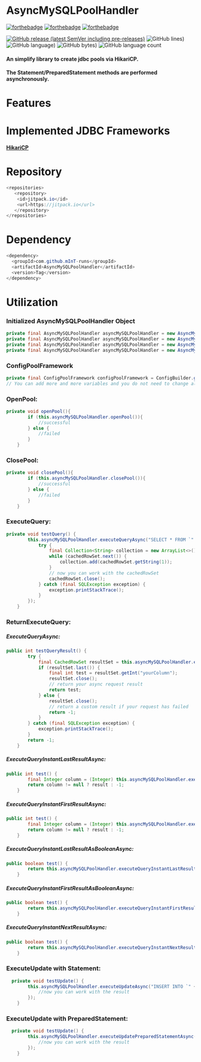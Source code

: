 # AsyncMySQLPoolHandler
[![forthebadge](https://forthebadge.com/images/badges/made-with-java.svg)](https://forthebadge.com) [![forthebadge](https://forthebadge.com/images/badges/open-source.svg)](https://forthebadge.com) [![forthebadge](https://forthebadge.com/images/badges/powered-by-coffee.svg)](https://forthebadge.com)

[![GitHub release (latest SemVer including pre-releases)](https://img.shields.io/github/v/release/mInT-runs/JdbcPoolFrameworkHandler?include_prereleases&style=for-the-badge)](https://github.com/mInT-runs/JdbcPoolFrameworkHandler/releases) ![GitHub lines)](https://img.shields.io/tokei/lines/github/mInT-runs/JdbcPoolFrameworkHandler?color=yellow&style=for-the-badge) ![GitHub language)](https://img.shields.io/github/languages/top/mInT-runs/JdbcPoolFrameworkHandler?color=red&style=for-the-badge) ![GitHub bytes)](https://img.shields.io/github/languages/code-size/mInT-runs/JdbcPoolFrameworkHandler?color=orange&style=for-the-badge) ![GitHub language count](https://img.shields.io/github/languages/count/mInT-runs/JdbcPoolFrameworkHandler?style=for-the-badge) 
#### An simplify library to create jdbc pools via HikariCP. 
#### The Statement/PreparedStatement methods are performed asynchronously.
# Features
# Implemented JDBC Frameworks
#### [HikariCP](https://github.com/brettwooldridge/HikariCP)
# Repository
```java
<repositories>
   <repository>
    <id>jitpack.io</id>
    <url>https://jitpack.io</url>
   </repository>
</repositories>
```
# Dependency
```java
<dependency>
  <groupId>com.github.mInT-runs</groupId>
  <artifactId>AsyncMySQLPoolHandler</artifactId>
  <version>Tag</version>
</dependency>
```
# Utilization
### Initialized AsyncMySQLPoolHandler Object
```java
private final AsyncMySQLPoolHandler asyncMySQLPoolHandler = new AsyncMySQLPoolHandler(hostname, username, password, enumPoolFramework, configPoolFramework);
private final AsyncMySQLPoolHandler asyncMySQLPoolHandler = new AsyncMySQLPoolHandler(hostname, port, username, password, enumPoolFramework, configPoolFramework);
private final AsyncMySQLPoolHandler asyncMySQLPoolHandler = new AsyncMySQLPoolHandler(hostname, username, password , database, enumPoolFramework, configPoolFramework);
private final AsyncMySQLPoolHandler asyncMySQLPoolHandler = new AsyncMySQLPoolHandler(hostname, port, username, password, database, enumPoolFramework, configPoolFramework);
```
### ConfigPoolFramework
```java
private final ConfigPoolFramework configPoolFramework = ConfigBuilder.getConfigBuilder().build(); // returns a default configuration
// You can add more and more variables and you do not need to change all variables. The rest will be filled up with the default variables.
```
### OpenPool:
```java
private void openPool(){
        if (this.asyncMySQLPoolHandler.openPool()){
            //successful
        } else {
            //failed
        }
    }
```
### ClosePool:
```java
private void closePool(){
        if (this.asyncMySQLPoolHandler.closePool()){
            //successful
        } else {
            //failed
        }
    }
```
### ExecuteQuery:
```java
private void testQuery() {
        this.asyncMySQLPoolHandler.executeQueryAsync("SELECT * FROM `" + "yourTable" + "`;").whenComplete((cachedRowSet, throwable) -> {
            try {
                final Collection<String> collection = new ArrayList<>();
                while (cachedRowSet.next()) {
                    collection.add(cachedRowSet.getString(1));
                }
                // now you can work with the cachedRowSet
                cachedRowSet.close();
            } catch (final SQLException exception) {
                exception.printStackTrace();
            }
        });
    }
```
### ReturnExecuteQuery:
##### ExecuteQueryAsync:
```java
public int testQueryResult() {
        try {
            final CachedRowSet resultSet = this.asyncMySQLPoolHandler.executeQueryAsync("SELECT `yourColumn` FROM `" + "yourTable" + "` WHERE `yourValue`= '" + value + "';").join();
            if (resultSet.last()) {
                final int test = resultSet.getInt("yourColumn");
                resultSet.close();
                // return your async request result
                return test;
            } else {
                resultSet.close();
                // return a custom result if your request has failed
                return -1;
            }
        } catch (final SQLException exception) {
            exception.printStackTrace();
        }
        return -1;
    }
```
##### ExecuteQueryInstantLastResultAsync:
```java
public int test() {
        final Integer column = (Integer) this.asyncMySQLPoolHandler.executeQueryInstantLastResultAsync("SELECT `yourColumn` FROM `" + "yourTable" + "` WHERE `yourValue`= '" + value + "';" , "yourColumn").join();
        return column != null ? result : -1;
    }
```
##### ExecuteQueryInstantFirstResultAsync:
```java
public int test() {
        final Integer column = (Integer) this.asyncMySQLPoolHandler.executeQueryInstantFirstResultAsync("SELECT `yourColumn` FROM `" + "yourTable" + "` WHERE `yourValue`= '" + value + "';" , "yourColumn").join();
        return column != null ? result : -1;
    }
```
##### ExecuteQueryInstantLastResultAsBooleanAsync:
```java
public boolean test() {
        return this.asyncMySQLPoolHandler.executeQueryInstantLastResultAsBooleanAsync("SELECT `yourColumn` FROM `" + "yourTable" + "` WHERE `yourValue`= '" + value + "';" , "yourColumn").join();
    }
```    
##### ExecuteQueryInstantFirstResultAsBooleanAsync:
```java
public boolean test() {
        return this.asyncMySQLPoolHandler.executeQueryInstantFirstResultAsBooleanAsync("SELECT `yourColumn` FROM `" + "yourTable" + "` WHERE `yourValue`= '" + value + "';" , "yourColumn").join();
    }
```    
##### ExecuteQueryInstantNextResultAsync:
```java
public boolean test() {
        return this.asyncMySQLPoolHandler.executeQueryInstantNextResultAsync("SELECT * FROM `" + "yourTable" + "` WHERE `yourValue`= '" + value + "';").join();
    }
```

### ExecuteUpdate with Statement:
```java
  private void testUpdate() {
        this.asyncMySQLPoolHandler.executeUpdateAsync("INSERT INTO `" + "yourTable" + "` SET `yourColumn` = '" + "yourValue" + "';").whenComplete((aVoid, throwable) -> {
            //now you can work with the result
        });
    }
```
### ExecuteUpdate with PreparedStatement:
```java
  private void testUpdate() {
        this.asyncMySQLPoolHandler.executeUpdatePreparedStatementAsync("INSERT INTO `" + "yourTable" + "` (value1, value2, value3, value4) VALUES (?, ?, ?, ?)", value1,value2,value3,value4).whenComplete((aVoid, throwable) -> {
            //now you can work with the result
        });
    }
```

